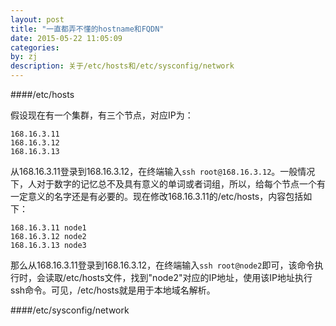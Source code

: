 ```yaml
---
layout: post
title: "一直都弄不懂的hostname和FQDN"
date: 2015-05-22 11:05:09
categories: 
by: zj
description: 关于/etc/hosts和/etc/sysconfig/network
---
```


####/etc/hosts

假设现在有一个集群，有三个节点，对应IP为：

	168.16.3.11
	168.16.3.12
	168.16.3.13

从168.16.3.11登录到168.16.3.12，在终端输入`ssh root@168.16.3.12`。一般情况下，人对于数字的记忆总不及具有意义的单词或者词组，所以，给每个节点一个有一定意义的名字还是有必要的。现在修改168.16.3.11的/etc/hosts，内容包括如下：

	168.16.3.11 node1
	168.16.3.12 node2
	168.16.3.13 node3

那么从168.16.3.11登录到168.16.3.12，在终端输入`ssh root@node2`即可，该命令执行时，会读取/etc/hosts文件，找到"node2"对应的IP地址，使用该IP地址执行ssh命令。可见，/etc/hosts就是用于本地域名解析。

####/etc/sysconfig/network


